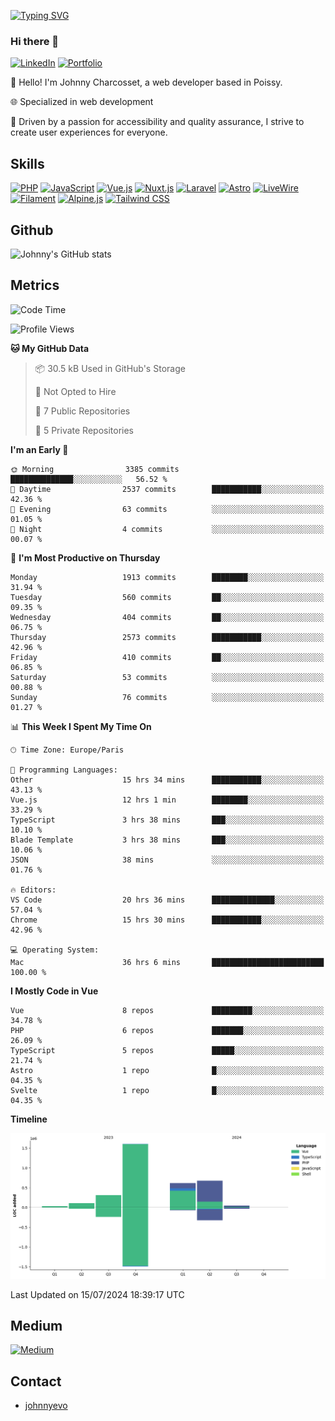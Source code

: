 [![Typing SVG](https://readme-typing-svg.demolab.com?font=Fira+Code&pause=1000&random=false&width=435&lines=Johnny+Charcosset;Web+Developer)](https://git.io/typing-svg)

### Hi there 👋
[![LinkedIn](https://img.shields.io/badge/LinkedIn-0077B5?style=for-the-badge&logo=linkedin&logoColor=white)](https://www.linkedin.com/in/johnny-charcosset/)
[![Portfolio](https://img.shields.io/badge/Portfolio-4285F4?style=for-the-badge&logo=google-chrome&logoColor=white)](https://johnnyevo.github.io/)

👋 Hello! I'm Johnny Charcosset, a web developer based in Poissy.

🌐 Specialized in web development

🚀 Driven by a passion for accessibility and quality assurance, I strive to create user experiences for everyone.

## Skills

[![PHP](https://img.shields.io/badge/PHP-777BB4?style=for-the-badge&logo=php&logoColor=white)](https://www.php.net/)
[![JavaScript](https://img.shields.io/badge/JavaScript-F7DF1E?style=for-the-badge&logo=javascript&logoColor=black)](https://developer.mozilla.org/en-US/docs/Web/JavaScript)
[![Vue.js](https://img.shields.io/badge/Vue.js-4FC08D?style=for-the-badge&logo=vue.js&logoColor=white)](https://vuejs.org/)
[![Nuxt.js](https://img.shields.io/badge/Nuxt.js-00C58E?style=for-the-badge&logo=nuxt.js&logoColor=white)](https://nuxtjs.org/)
[![Laravel](https://img.shields.io/badge/Laravel-FF2D20?style=for-the-badge&logo=laravel&logoColor=white)](https://laravel.com/)
[![Astro](https://img.shields.io/badge/Astro-0B3E59?style=for-the-badge&logo=astro&logoColor=white)](https://astro.build/)
[![LiveWire](https://img.shields.io/badge/LiveWire-FF3E00?style=for-the-badge&logo=livewire&logoColor=white)](https://laravel-livewire.com/)
[![Filament](https://img.shields.io/badge/Filament-253E46?style=for-the-badge&logo=https://filamentphp.com/favicon/favicon-32x32.png?v=w1dBNxT7Wg&logoColor=white)](https://filamentadmin.com/)
[![Alpine.js](https://img.shields.io/badge/Alpine.js-8BC0D0?style=for-the-badge&logo=alpine.js&logoColor=black)](https://alpinejs.dev/)
[![Tailwind CSS](https://img.shields.io/badge/Tailwind_CSS-38B2AC?style=for-the-badge&logo=tailwind-css&logoColor=white)](https://tailwindcss.com/)

## Github

![Johnny's GitHub stats](https://github-readme-stats.vercel.app/api?username=JohnnyEvo&show_icons=true&theme=transparent)

## Metrics

<!--START_SECTION:waka-->
![Code Time](http://img.shields.io/badge/Code%20Time-763%20hrs%2027%20mins-blue)

![Profile Views](http://img.shields.io/badge/Profile%20Views-0-blue)

**🐱 My GitHub Data** 

> 📦 30.5 kB Used in GitHub's Storage 
 > 
> 🚫 Not Opted to Hire
 > 
> 📜 7 Public Repositories 
 > 
> 🔑 5 Private Repositories 
 > 
**I'm an Early 🐤** 

```text
🌞 Morning                3385 commits        ██████████████░░░░░░░░░░░   56.52 % 
🌆 Daytime                2537 commits        ███████████░░░░░░░░░░░░░░   42.36 % 
🌃 Evening                63 commits          ░░░░░░░░░░░░░░░░░░░░░░░░░   01.05 % 
🌙 Night                  4 commits           ░░░░░░░░░░░░░░░░░░░░░░░░░   00.07 % 
```
📅 **I'm Most Productive on Thursday** 

```text
Monday                   1913 commits        ████████░░░░░░░░░░░░░░░░░   31.94 % 
Tuesday                  560 commits         ██░░░░░░░░░░░░░░░░░░░░░░░   09.35 % 
Wednesday                404 commits         ██░░░░░░░░░░░░░░░░░░░░░░░   06.75 % 
Thursday                 2573 commits        ███████████░░░░░░░░░░░░░░   42.96 % 
Friday                   410 commits         ██░░░░░░░░░░░░░░░░░░░░░░░   06.85 % 
Saturday                 53 commits          ░░░░░░░░░░░░░░░░░░░░░░░░░   00.88 % 
Sunday                   76 commits          ░░░░░░░░░░░░░░░░░░░░░░░░░   01.27 % 
```


📊 **This Week I Spent My Time On** 

```text
🕑︎ Time Zone: Europe/Paris

💬 Programming Languages: 
Other                    15 hrs 34 mins      ███████████░░░░░░░░░░░░░░   43.13 % 
Vue.js                   12 hrs 1 min        ████████░░░░░░░░░░░░░░░░░   33.29 % 
TypeScript               3 hrs 38 mins       ███░░░░░░░░░░░░░░░░░░░░░░   10.10 % 
Blade Template           3 hrs 38 mins       ███░░░░░░░░░░░░░░░░░░░░░░   10.06 % 
JSON                     38 mins             ░░░░░░░░░░░░░░░░░░░░░░░░░   01.76 % 

🔥 Editors: 
VS Code                  20 hrs 36 mins      ██████████████░░░░░░░░░░░   57.04 % 
Chrome                   15 hrs 30 mins      ███████████░░░░░░░░░░░░░░   42.96 % 

💻 Operating System: 
Mac                      36 hrs 6 mins       █████████████████████████   100.00 % 
```

**I Mostly Code in Vue** 

```text
Vue                      8 repos             █████████░░░░░░░░░░░░░░░░   34.78 % 
PHP                      6 repos             ███████░░░░░░░░░░░░░░░░░░   26.09 % 
TypeScript               5 repos             █████░░░░░░░░░░░░░░░░░░░░   21.74 % 
Astro                    1 repo              █░░░░░░░░░░░░░░░░░░░░░░░░   04.35 % 
Svelte                   1 repo              █░░░░░░░░░░░░░░░░░░░░░░░░   04.35 % 
```



**Timeline**

![Lines of Code chart](https://raw.githubusercontent.com/JohnnyEvo/JohnnyEvo/main/assets/bar_graph.png)


 Last Updated on 15/07/2024 18:39:17 UTC
<!--END_SECTION:waka-->

## Medium

[![Medium](https://github-readme-medium.vercel.app/?username=johnny.charcosset&limit=3)](https://medium.com/@@johnny.charcosset)

## Contact

- [johnnyevo](https://johnnyevo.github.io/)
